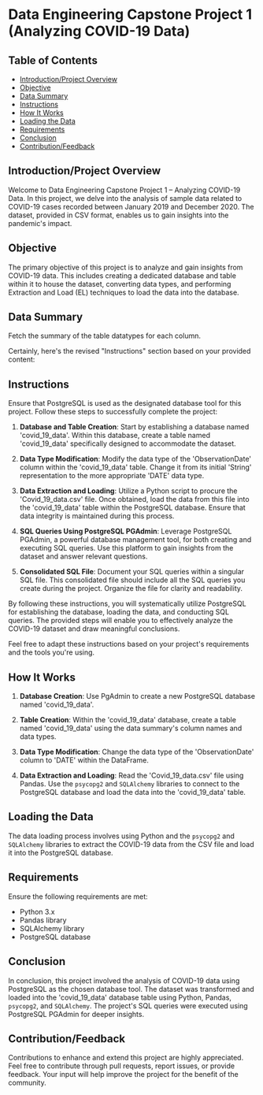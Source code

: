 # Data Engineering Capstone Project 1 (Analyzing COVID-19 Data)

## Table of Contents
- [Introduction/Project Overview](#introductionproject-overview)
- [Objective](#objective)
- [Data Summary](#data-summary)
- [Instructions](#instructions)
- [How It Works](#how-it-works)
- [Loading the Data](#loading-the-data)
- [Requirements](#requirements)
- [Conclusion](#conclusion)
- [Contribution/Feedback](#contributionfeedback)

## Introduction/Project Overview
Welcome to Data Engineering Capstone Project 1 – Analyzing COVID-19 Data. In this project, we delve into the analysis of sample data related to COVID-19 cases recorded between January 2019 and December 2020. The dataset, provided in CSV format, enables us to gain insights into the pandemic's impact.

## Objective
The primary objective of this project is to analyze and gain insights from COVID-19 data. This includes creating a dedicated database and table within it to house the dataset, converting data types, and performing Extraction and Load (EL) techniques to load the data into the database.

## Data Summary
Fetch the summary of the table datatypes for each column.

Certainly, here's the revised "Instructions" section based on your provided content:

## Instructions
Ensure that PostgreSQL is used as the designated database tool for this project. Follow these steps to successfully complete the project:

1. **Database and Table Creation**: Start by establishing a database named 'covid_19_data'. Within this database, create a table named 'covid_19_data' specifically designed to accommodate the dataset.

2. **Data Type Modification**: Modify the data type of the 'ObservationDate' column within the 'covid_19_data' table. Change it from its initial 'String' representation to the more appropriate 'DATE' data type.

3. **Data Extraction and Loading**: Utilize a Python script to procure the 'Covid_19_data.csv' file. Once obtained, load the data from this file into the 'covid_19_data' table within the PostgreSQL database. Ensure that data integrity is maintained during this process.

4. **SQL Queries Using PostgreSQL PGAdmin**: Leverage PostgreSQL PGAdmin, a powerful database management tool, for both creating and executing SQL queries. Use this platform to gain insights from the dataset and answer relevant questions.

5. **Consolidated SQL File**: Document your SQL queries within a singular SQL file. This consolidated file should include all the SQL queries you create during the project. Organize the file for clarity and readability.

By following these instructions, you will systematically utilize PostgreSQL for establishing the database, loading the data, and conducting SQL queries. The provided steps will enable you to effectively analyze the COVID-19 dataset and draw meaningful conclusions.

Feel free to adapt these instructions based on your project's requirements and the tools you're using.

## How It Works
1. **Database Creation**: Use PgAdmin to create a new PostgreSQL database named 'covid_19_data'.

2. **Table Creation**: Within the 'covid_19_data' database, create a table named 'covid_19_data' using the data summary's column names and data types.

3. **Data Type Modification**: Change the data type of the 'ObservationDate' column to 'DATE' within the DataFrame.

4. **Data Extraction and Loading**: Read the 'Covid_19_data.csv' file using Pandas. Use the `psycopg2` and `SQLAlchemy` libraries to connect to the PostgreSQL database and load the data into the 'covid_19_data' table.

## Loading the Data
The data loading process involves using Python and the `psycopg2` and `SQLAlchemy` libraries to extract the COVID-19 data from the CSV file and load it into the PostgreSQL database.

## Requirements
Ensure the following requirements are met:
- Python 3.x
- Pandas library
- SQLAlchemy library
- PostgreSQL database

## Conclusion
In conclusion, this project involved the analysis of COVID-19 data using PostgreSQL as the chosen database tool. The dataset was transformed and loaded into the 'covid_19_data' database table using Python, Pandas, `psycopg2`, and `SQLAlchemy`. The project's SQL queries were executed using PostgreSQL PGAdmin for deeper insights.

## Contribution/Feedback
Contributions to enhance and extend this project are highly appreciated. Feel free to contribute through pull requests, report issues, or provide feedback. Your input will help improve the project for the benefit of the community.
